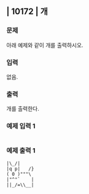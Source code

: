 ## | 10172 | 개

### 문제

아래 예제와 같이 개를 출력하시오.

### 입력

없음.

### 출력

개를 출력한다.

### 예제 입력 1

```

```

### 예제 출력 1

```
|\_/|
|q p|   /}
( 0 )"""\
|"^"`    |
||_/=\\__|
```

